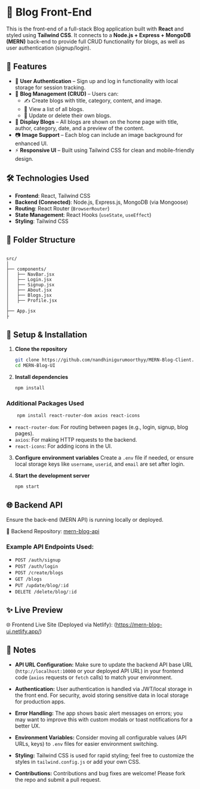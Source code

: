 # 📝 Blog Front-End

This is the front-end of a full-stack Blog application built with **React** and styled using **Tailwind CSS**. It connects to a **Node.js + Express + MongoDB (MERN)** back-end to provide full CRUD functionality for blogs, as well as user authentication (signup/login).

## 🚀 Features

- 🔐 **User Authentication** – Sign up and log in functionality with local storage for session tracking.
- 📰 **Blog Management (CRUD)** – Users can:
  - ✍️ Create blogs with title, category, content, and image.
  - 🧾 View a list of all blogs.
  - 🔧 Update or delete their own blogs.
- 📅 **Display Blogs** – All blogs are shown on the home page with title, author, category, date, and a preview of the content.
- 📷 **Image Support** – Each blog can include an image background for enhanced UI.
- ⚡ **Responsive UI** – Built using Tailwind CSS for clean and mobile-friendly design.

## 🛠️ Technologies Used

- **Frontend**: React, Tailwind CSS
- **Backend (Connected)**: Node.js, Express.js, MongoDB (via Mongoose)
- **Routing**: React Router (`BrowserRouter`)
- **State Management**: React Hooks (`useState`, `useEffect`)
- **Styling**: Tailwind CSS

## 📁 Folder Structure

```

src/
│
├── components/
│   ├── NavBar.jsx
│   ├── Login.jsx
│   ├── Signup.jsx
│   ├── About.jsx
│   ├── Blogs.jsx
│   ├── Profile.jsx
│
├── App.jsx
├

````

## 🔧 Setup & Installation

1. **Clone the repository**
   ```bash
   git clone https://github.com/nandhinigurumoorthyy/MERN-Blog-Client.git
   cd MERN-Blog-UI
    ```
2. **Install dependencies**

   ```bash
   npm install
    ```

### Additional Packages Used

```bash
    npm install react-router-dom axios react-icons
   ```

* `react-router-dom`: For routing between pages (e.g., login, signup, blog pages).
* `axios`: For making HTTP requests to the backend.
* `react-icons`: For adding icons in the UI.

3. **Configure environment variables**
   Create a `.env` file if needed, or ensure local storage keys like `username`, `userid`, and `email` are set after login.

4. **Start the development server**

   ```bash
   npm start
   ```

## 🌐 Backend API

Ensure the back-end (MERN API) is running locally or deployed.

🔗 Backend Repository: [mern-blog-api](https://github.com/nandhinigurumoorthyy/MERN-Blog-API.git)


### Example API Endpoints Used:

* `POST /auth/signup`
* `POST /auth/login`
* `POST /create/blogs`
* `GET /blogs`
* `PUT /update/blog/:id`
* `DELETE /delete/blog/:id`

## ✨ Live Preview

🌐 Frontend Live Site (Deployed via Netlify): (https://mern-blog-ui.netlify.app/)


## 📝 Notes

* **API URL Configuration:**
  Make sure to update the backend API base URL (`http://localhost:10000` or your deployed API URL) in your frontend code (`axios` requests or `fetch` calls) to match your environment.

* **Authentication:**
  User authentication is handled via JWT/local storage in the front end. For security, avoid storing sensitive data in local storage for production apps.

* **Error Handling:**
  The app shows basic alert messages on errors; you may want to improve this with custom modals or toast notifications for a better UX.

* **Environment Variables:**
  Consider moving all configurable values (API URLs, keys) to `.env` files for easier environment switching.

* **Styling:**
  Tailwind CSS is used for rapid styling; feel free to customize the styles in `tailwind.config.js` or add your own CSS.

* **Contributions:**
  Contributions and bug fixes are welcome! Please fork the repo and submit a pull request.



